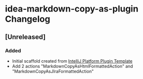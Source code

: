 <!-- Keep a Changelog guide -> https://keepachangelog.com -->

# idea-markdown-copy-as-plugin Changelog

## [Unreleased]
### Added
- Initial scaffold created from [IntelliJ Platform Plugin Template](https://github.com/JetBrains/intellij-platform-plugin-template)
- Add 2 actions "MarkdownCopyAsHtmlFormattedAction" and "MarkdownCopyAsJIraFormattedAction"
